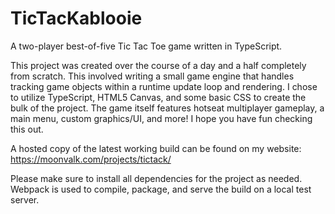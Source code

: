 # TicTacKablooie
A two-player best-of-five Tic Tac Toe game written in TypeScript.

This project was created over the course of a day and a half completely from scratch. This involved writing a small game engine that handles tracking game objects within a runtime update loop and rendering. I chose to utilize TypeScript, HTML5 Canvas, and some basic CSS to create the bulk of the project. The game itself features hotseat multiplayer gameplay, a main menu, custom graphics/UI, and more! I hope you have fun checking this out.

A hosted copy of the latest working build can be found on my website:
https://moonvalk.com/projects/tictack/

Please make sure to install all dependencies for the project as needed. Webpack is used to compile, package, and serve the build on a local test server.
